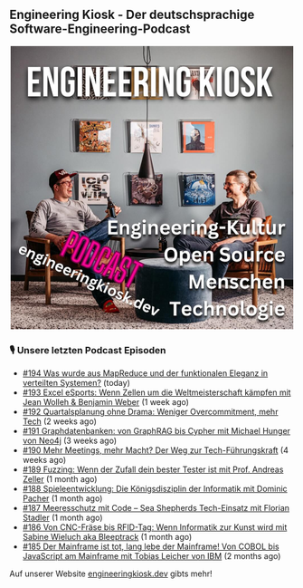 ## Engineering Kiosk - Der deutschsprachige Software-Engineering-Podcast

<p align="center">
  <img width="500" height="500" src="https://github.com/EngineeringKiosk/.github/blob/main/images/podcast_square.jpg" alt="Engineering Kiosk Podcast" title="Engineering Kiosk Podcast">
</p>

### 🎙️ Unsere letzten Podcast Episoden


- [#194 Was wurde aus MapReduce und der funktionalen Eleganz in verteilten Systemen?](https://engineeringkiosk.dev) (today)
- [#193 Excel eSports: Wenn Zellen um die Weltmeisterschaft kämpfen mit Jean Wolleh &amp; Benjamin Weber](https://engineeringkiosk.dev) (1 week ago)
- [#192 Quartalsplanung ohne Drama: Weniger Overcommitment, mehr Tech](https://engineeringkiosk.dev) (2 weeks ago)
- [#191 Graphdatenbanken: von GraphRAG bis Cypher mit Michael Hunger von Neo4j](https://engineeringkiosk.dev) (3 weeks ago)
- [#190 Mehr Meetings, mehr Macht? Der Weg zur Tech-Führungskraft](https://engineeringkiosk.dev) (4 weeks ago)
- [#189 Fuzzing: Wenn der Zufall dein bester Tester ist mit Prof. Andreas Zeller](https://engineeringkiosk.dev) (1 month ago)
- [#188 Spieleentwicklung: Die Königsdisziplin der Informatik mit Dominic Pacher](https://engineeringkiosk.dev) (1 month ago)
- [#187 Meeresschutz mit Code – Sea Shepherds Tech-Einsatz mit Florian Stadler](https://engineeringkiosk.dev) (1 month ago)
- [#186 Von CNC-Fräse bis RFID-Tag: Wenn Informatik zur Kunst wird mit Sabine Wieluch aka Bleeptrack](https://engineeringkiosk.dev) (1 month ago)
- [#185 Der Mainframe ist tot, lang lebe der Mainframe! Von COBOL bis JavaScript am Mainframe mit Tobias Leicher von IBM](https://engineeringkiosk.dev) (2 months ago)

Auf unserer Website [engineeringkiosk.dev](https://engineeringkiosk.dev/) gibts mehr!
